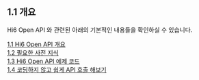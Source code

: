 ## 1.1 개요

Hi6 Open API 와 관련된 아래의 기본적인 내용들을 확인하실 수 있습니다.

[1.1 Hi6 Open API 개요](./1-concept/README.md) <br>
[1.2 필요한 사전 지식](./2-prerequisite/README.md) <br>
[1.3 Hi6 Open API 예제 코드](./3-sample-code/README.md) <br>
[1.4 코딩하지 않고 쉽게 API 호출 해보기](./4-api-test/README.md)